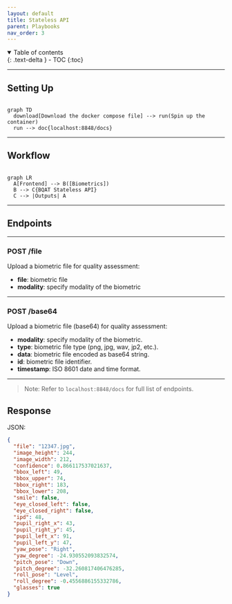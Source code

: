 ```yaml
---
layout: default
title: Stateless API
parent: Playbooks
nav_order: 3
---
```


<details open markdown="block">
  <summary>
    Table of contents
  </summary>
  {: .text-delta }
- TOC
{:toc}
</details>

---
## Setting Up

``` mermaid

graph TD
  download[Download the docker compose file] --> run(Spin up the container)
  run --> doc{localhost:8848/docs}

```

---

## Workflow

``` mermaid

graph LR
  A[Frontend] --> B([Biometrics])
  B --> C{BQAT Stateless API}
  C --> |Outputs| A

```

---

## Endpoints

---

### POST /file

Upload a biometric file for quality assessment:

- **file**: biometric file
- **modality**: specify modality of the biometric

---

### POST /base64

Upload a biometric file (base64) for quality assessment:

- **modality**: specify modality of the biometric.
- **type**: biometric file type (png, jpg, wav, jp2, etc.).
- **data**: biometric file encoded as base64 string.
- **id**: biometric file identifier.
- **timestamp**: ISO 8601 date and time format.

---

> Note: Refer to `localhost:8848/docs` for full list of endpoints.

<!-- 

## Response

![Screenshot](../assets/images/statelessapi.png) -->

## Response

JSON:

``` JSON
{
  "file": "12347.jpg",
  "image_height": 244,
  "image_width": 212,
  "confidence": 0.866117537021637,
  "bbox_left": 49,
  "bbox_upper": 74,
  "bbox_right": 183,
  "bbox_lower": 208,
  "smile": false,
  "eye_closed_left": false,
  "eye_closed_right": false,
  "ipd": 48,
  "pupil_right_x": 43,
  "pupil_right_y": 45,
  "pupil_left_x": 91,
  "pupil_left_y": 47,
  "yaw_pose": "Right",
  "yaw_degree": -24.930552093832574,
  "pitch_pose": "Down",
  "pitch_degree": -32.260817406476285,
  "roll_pose": "Level",
  "roll_degree": -0.4556886155332786,
  "glasses": true
}
```